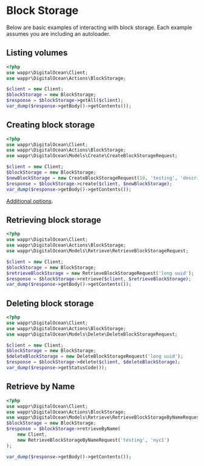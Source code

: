 # Block Storage

Below are basic examples of interacting with block storage. Each example assumes you are including an autoloader.

## Listing volumes

```php
<?php
use wappr\DigitalOcean\Client;
use wappr\DigitalOcean\Actions\BlockStorage;

$client = new Client;
$blockStorage = new BlockStorage;
$response = $blockStorage->getAll($client);
var_dump($response->getBody()->getContents());
```

## Creating block storage

```php
<?php
use wappr\DigitalOcean\Client;
use wappr\DigitalOcean\Actions\BlockStorage;
use wappr\DigitalOcean\Models\Create\CreateBlockStorageRequest;

$client = new Client;
$blockStorage = new BlockStorage;
$newBlockStorage = new CreateBlockStorageRequest(10, 'testing', 'description', 'nyc1');
$response = $blockStorage->create($client, $newBlockStorage);
var_dump($response->getBody()->getContents());
```

[Additional options](create/block-storage.md).

## Retrieving block storage

```php
<?php
use wappr\DigitalOcean\Client;
use wappr\DigitalOcean\Actions\BlockStorage;
use wappr\DigitalOcean\Models\Retrieve\RetrieveBlockStorageRequest;

$client = new Client;
$blockStorage = new BlockStorage;
$retrieveBlockStorage = new RetrieveBlockStorageRequest('long uuid');
$response = $blockStorage->retrieve($client, $retrieveBlockStorage);
var_dump($response->getBody()->getContents());
```

## Deleting block storage

```php
<?php
use wappr\DigitalOcean\Client;
use wappr\DigitalOcean\Actions\BlockStorage;
use wappr\DigitalOcean\Models\Delete\DeleteBlockStorageRequest;

$client = new Client;
$blockStorage = new BlockStorage;
$deleteBlockStorage = new DeleteBlockStorageRequest('long uuid');
$response = $blockStorage->delete($client, $deleteBlockStorage);
var_dump($response->getStatusCode());
```

## Retrieve by Name

```php
<?php
use wappr\DigitalOcean\Client;
use wappr\DigitalOcean\Actions\BlockStorage;
use wappr\DigitalOcean\Models\Retrieve\RetrieveBlockStorageByNameRequest;
$blockStorage = new BlockStorage;
$response = $blockStorage->retrieveByName(
    new Client,
    new RetrieveBlockStorageByNameRequest('testing', 'nyc1')
);

var_dump($response->getBody()->getContents());
```
